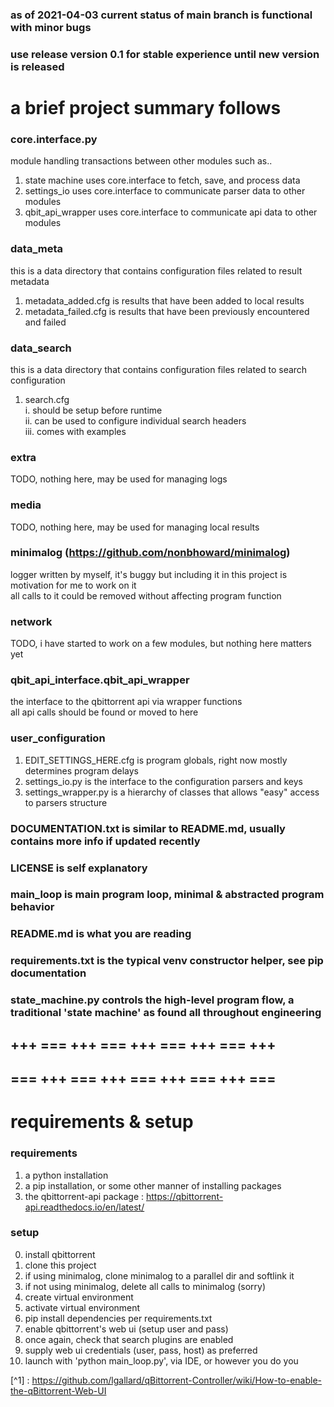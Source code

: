 ### as of 2021-04-03 current status of main branch is functional with minor bugs
### use release version 0.1 for stable experience until new version is released

# a brief project summary follows
### core.interface.py
module handling transactions between other modules such as..
1. state machine uses core.interface to fetch, save, and process data
2. settings_io uses core.interface to communicate parser data to other modules
3. qbit_api_wrapper uses core.interface to communicate api data to other modules

### data_meta
this is a data directory that contains configuration files related to result metadata
1. metadata_added.cfg is results that have been added to local results
2. metadata_failed.cfg is results that have been previously encountered and failed

### data_search
this is a data directory that contains configuration files related to search configuration
1. search.cfg  
   i. should be setup before runtime  
   ii. can be used to configure individual search headers  
   iii. comes with examples
   
### extra
TODO, nothing here, may be used for managing logs

### media
TODO, nothing here, may be used for managing local results

### minimalog (https://github.com/nonbhoward/minimalog)
logger written by myself, it's buggy but including it in this project is motivation for me to work on it  
all calls to it could be removed without affecting program function  

### network
TODO, i have started to work on a few modules, but nothing here matters yet

### qbit_api_interface.qbit_api_wrapper
the interface to the qbittorrent api via wrapper functions  
all api calls should be found or moved to here  

### user_configuration
1. EDIT_SETTINGS_HERE.cfg is program globals, right now mostly determines program delays  
2. settings_io.py is the interface to the configuration parsers and keys  
3. settings_wrapper.py is a hierarchy of classes that allows "easy" access to parsers structure

  
### DOCUMENTATION.txt is similar to README.md, usually contains more info if updated recently

### LICENSE is self explanatory

### main_loop is main program loop, minimal & abstracted program behavior

### README.md is what you are reading

### requirements.txt is the typical venv constructor helper, see pip documentation

### state_machine.py controls the high-level program flow, a traditional 'state machine' as found all throughout engineering

## +++ === +++ === +++ === +++ === +++
## === +++ === +++ === +++ === +++ ===

# requirements & setup
### requirements
1. a python installation  
2. a pip installation, or some other manner of installing packages  
3. the qbittorrent-api package : https://qbittorrent-api.readthedocs.io/en/latest/  


### setup  
00. install qbittorrent  
01. clone this project  
02. if using minimalog, clone minimalog to a parallel dir and softlink it
03. if not using minimalog, delete all calls to minimalog (sorry)  
04. create virtual environment 
05. activate virtual environment  
06. pip install dependencies per requirements.txt
07. enable qbittorrent's web ui (setup user and pass)
08. once again, check that search plugins are enabled
09. supply web ui credentials (user, pass, host) as preferred  
10. launch with 'python main_loop.py', via IDE, or however you do you  

[^1] : https://github.com/lgallard/qBittorrent-Controller/wiki/How-to-enable-the-qBittorrent-Web-UI
